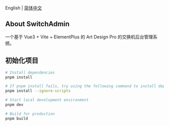 English | [简体中文](./README.md)

## About SwitchAdmin

一个基于 Vue3 + Vite + ElementPlus 的 Art Design Pro 的交换机后台管理系统。



## 初始化项目

```bash
# Install dependencies
pnpm install

# If pnpm install fails, try using the following command to install dependencies
pnpm install --ignore-scripts

# Start local development environment
pnpm dev

# Build for production
pnpm build
```

